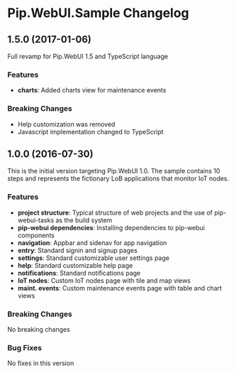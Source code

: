 # Pip.WebUI.Sample Changelog

## <a name="1.5.0"></a> 1.5.0 (2017-01-06)

Full revamp for Pip.WebUI 1.5 and TypeScript language

### Features
* **charts**: Added charts view for maintenance events

### Breaking Changes
* Help customization was removed
* Javascript implementation changed to TypeScript

## <a name="1.0.0"></a> 1.0.0 (2016-07-30)

This is the initial version targeting Pip.WebUI 1.0.
The sample contains 10 steps and represents the fictionary LoB applications that monitor IoT nodes.

### Features
* **project structure**: Typical structure of web projects and the use of pip-webui-tasks as the build system
* **pip-webui dependencies**: Installing dependencies to pip-webui components
* **navigation**: Appbar and sidenav for app navigation
* **entry**: Standard signin and signup pages
* **settings**: Standard customizable user settings page
* **help**: Standard customizable help page
* **notifications**: Standard notifications page
* **IoT nodes**: Custom IoT nodes page with tile and map views
* **maint. events**: Custom maintenance events page with table and chart views

### Breaking Changes
No breaking changes

### Bug Fixes
No fixes in this version
